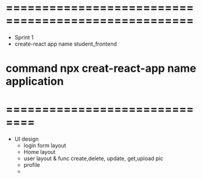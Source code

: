 # ====================================================
- Sprint 1
- create-react app name student_frontend

# command npx creat-react-app name application
# ==============================
- UI design 
  - login form layout
  - Home layout
  - user layout & func create,delete, update, get,upload pic
  - profile
  - 